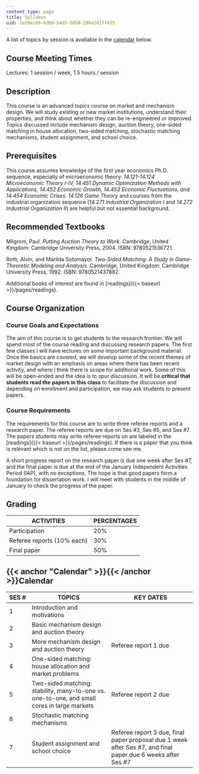 ```yaml
---
content_type: page
title: Syllabus
uid: 1e29ec80-6d0d-b4d5-5050-296a201f7455
---
```


A list of topics by session is available in the [calendar](#Calendar) below.

Course Meeting Times
--------------------

Lectures: 1 session / week, 1.5 hours / session

Description
-----------

This course is an advanced topics course on market and mechanism design. We will study existing or new market institutions, understand their properties, and think about whether they can be re-engineered or improved. Topics discussed include mechanism design, auction theory, one-sided matching in house allocation, two-sided matching, stochastic matching mechanisms, student assignment, and school choice.

Prerequisites
-------------

This course assumes knowledge of the first year economics Ph.D. sequence, especially of microeconomic theory: _14.121-14.124 Microeconomic Theory I-IV, 14.451 Dynamic Optimization Methods with Applications, 14.452 Economic Growth, 14.453 Economic Fluctuations, and 14.454 Economic Crises. 14.126 Game Theory_ and courses from the industrial organization sequence (_14.271 Industrial Organization I_ and _14.272 Industrial Organization II_) are helpful but not essential background.

Recommended Textbooks
---------------------

Milgrom, Paul. _Putting Auction Theory to Work_. Cambridge, United Kingdom: Cambridge University Press, 2004. ISBN: 9780521536721.

Roth, Alvin, and Marilda Sotomayor. _Two-Sided Matching: A Study in Game-Theoretic Modeling and Analysis_. Cambridge, United Kingdom: Cambridge University Press, 1992. ISBN: 9780521437882.

Additional books of interest are found in [readings]({{< baseurl >}}/pages/readings).

Course Organization
-------------------

### Course Goals and Expectations

The aim of this course is to get students to the research frontier. We will spend most of the course reading and discussing research papers. The first few classes I will have lectures on some important background material. Once the basics are covered, we will develop some of the recent themes of market design with an emphasis on areas where there has been recent activity, and where I think there is scope for additional work. Some of this will be open-ended and the idea is to spur discussion. It will be **critical that students read the papers in this class** to facilitate the discussion and depending on enrollment and participation, we may ask students to present papers.

### Course Requirements

The requirements for this course are to write three referee reports and a research paper. The referee reports are due on Ses #3, Ses #5, and Ses #7. The papers students may write referee reports on are labeled in the [readings]({{< baseurl >}}/pages/readings). If there is a paper that you think is relevant which is not on the list, please come see me.

A short progress report on the research paper is due one week after Ses #7, and the final paper is due at the end of the January Independent Activities Period (IAP), with no exceptions. The hope is that good papers form a foundation for dissertation work. I will meet with students in the middle of January to check the progress of the paper.

Grading
-------

| ACTIVITIES | PERCENTAGES |
| --- | --- |
| Participation | 20% |
| Referee reports (10% each) | 30% |
| Final paper | 50% 

{{< anchor "Calendar" >}}{{< /anchor >}}Calendar
------------------------------------------------

| SES # | TOPICS | KEY DATES |
| --- | --- | --- |
| 1 | Introduction and motivations | &nbsp; |
| 2 | Basic mechanism design and auction theory | &nbsp; |
| 3 | More mechanism design and auction theory | Referee report 1 due |
| 4 | One-sided matching: house allocation and market problems | &nbsp; |
| 5 | Two-sided matching: stability, many-to-one vs. one-to-one, and small cores in large markets | Referee report 2 due |
| 6 | Stochastic matching mechanisms | &nbsp; |
| 7 | Student assignment and school choice | Referee report 3 due, final paper proposal due 1 week after Ses #7, and final paper due 6 weeks after Ses #7